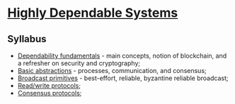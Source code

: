 # [Highly Dependable Systems](https://fenix.tecnico.ulisboa.pt/disciplinas/SDTF23/2023-2024/2-semestre)

## Syllabus

* [Dependability fundamentals](01-dependability-fundamentals.md) - main concepts, notion of blockchain, and a refresher on security and cryptography;
* [Basic abstractions](02-basic-abstractions.md) - processes, communication, and consensus;
* [Broadcast primitives](03-broadcast-primitives.md) - best-effort, reliable, byzantine reliable broadcast;
* [Read/write protocols](04-read-write-protocols.md);
* [Consensus protocols](05-consensus-protocols.md);

